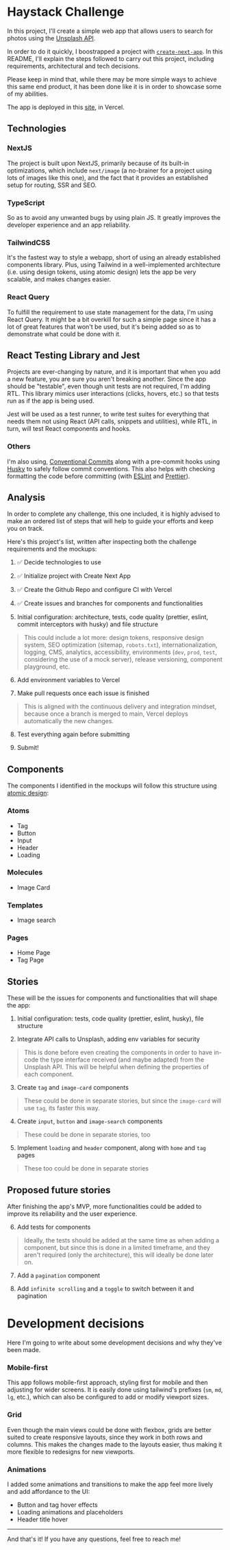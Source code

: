 # Haystack Challenge

In this project, I'll create a simple web app that allows users to search for photos using the [Unsplash API](https://unsplash.com/developers).

In order to do it quickly, I boostrapped a project with [`create-next-app`](https://github.com/vercel/next.js/tree/canary/packages/create-next-app). In this README, I'll explain the steps followed to carry out this project, including requirements, architectural and tech decisions.

Please keep in mind that, while there may be more simple ways to achieve this same end product, it has been done like it is in order to showcase some of my abilities.

<!-- TODO deploy app -->
The app is deployed in this [site](https://haystack-challenge.vercel.app/), in Vercel.

## Technologies

### NextJS

The project is built upon NextJS, primarily because of its built-in optimizations, which include `next/image` (a no-brainer for a project using lots of images like this one), and the fact that it provides an established setup for routing, SSR and SEO. 

### TypeScript

So as to avoid any unwanted bugs by using plain JS. It greatly improves the developer experience and an app reliability.


### TailwindCSS

It's the fastest way to style a webapp, short of using an already established components library. Plus, using Tailwind in a well-implemented architecture (i.e. using design tokens, using atomic design) lets the app be very scalable, and makes changes easier.

### React Query

To fulfill the requirement to use state management for the data, I'm using React Query. It might be a bit overkill for such a simple page since it has a lot of great features that won't be used, but it's being added so as to demonstrate what could be done with it.

## React Testing Library and Jest

Projects are ever-changing by nature, and it is important that when you add a new feature, you are sure you aren't breaking another. Since the app should be "testable", even though unit tests are not required, I'm adding RTL. This library mimics user interactions (clicks, hovers, etc.) so that tests run as if the app is being used. 

Jest will be used as a test runner, to write test suites for everything that needs them not using React (API calls, snippets and utilities), while RTL, in turn, will test React components and hooks.


### Others


I'm also using, [Conventional Commits](https://www.conventionalcommits.org/en/v1.0.0/) along with a pre-commit hooks using [Husky](https://typicode.github.io/husky/#/) to safely follow commit conventions. This also helps with checking formatting the code before committing (with [ESLint](https://eslint.org/) and [Prettier](https://prettier.io/)).


## Analysis

In order to complete any challenge, this one included, it is highly advised to make an ordered list of steps that will help to guide your efforts and keep you on track.

Here's this project's list, written after inspecting both the challenge requirements and the mockups:

1. ✅ Decide technologies to use

2. ✅ Initialize project with Create Next App

3. ✅ Create the Github Repo and configure CI with Vercel

4. ✅ Create issues and branches for components and functionalities

5. Initial configuration: architecture, tests, code quality (prettier, eslint, commit interceptors with husky) and file structure

> This could include a lot more: design tokens, responsive design system, SEO optimization (sitemap, `robots.txt`), internationalization, logging, CMS, analytics, accessibility, environments (`dev`, `prod`, `test`, considering the use of a mock server), release versioning, component playground, etc.

6. Add environment variables to Vercel

7. Make pull requests once each issue is finished

> This is aligned with the continuous delivery and integration mindset, because once a branch is merged to main, Vercel deploys automatically the new changes.

8. Test everything again before submitting

9. Submit!

## Components

The components I identified in the mockups will follow this structure using [atomic design](https://bradfrost.com/blog/post/atomic-web-design/):

### Atoms
- Tag
- Button
- Input
- Header
- Loading

### Molecules
- Image Card

### Templates
- Image search

### Pages
- Home Page
- Tag Page

## Stories

These will be the issues for components and functionalities that will shape the app:

1. Initial configuration: tests, code quality (prettier, eslint, husky), file structure 

2. Integrate API calls to Unsplash, adding env variables for security

> This is done before even creating the components in order to have in-code the type interface received (and maybe adapted) from the Unsplash API. This will be helpful when defining the properties of each component.

3. Create `tag` and `image-card` components

> These could be done in separate stories, but since the `image-card` will use `tag`, its faster this way.

4. Create `input`, `button` and `image-search` components

> These could be done in separate stories, too

5. Implement `loading` and `header` component, along with `home` and `tag` pages

> These too could be done in separate stories

## Proposed future stories

After finishing the app's MVP, more functionalities could be added to improve its reliability and the user experience.

6. Add tests for components

> Ideally, the tests should be added at the same time as when adding a component, but since this is done in a limited timeframe, and they aren't required (only the architecture), this will ideally be done later on.

7. Add a `pagination` component 

8. Add `infinite scrolling` and a `toggle` to switch between it and pagination 

# Development decisions

Here I'm going to write about some development decisions and why they've been made.

### Mobile-first

This app follows mobile-first approach, styling first for mobile and then adjusting for wider screens. It is easily done using tailwind's prefixes (`sm`, `md`, `lg`, etc.), which can also be configured to add or modify viewport sizes.

### Grid

Even though the main views could be done with flexbox, grids are better suited to create responsive layouts, since they work in both rows and columns. This makes the changes made to the layouts easier, thus making it more flexible to redesigns for new viewports.

### Animations

I added some animations and transitions to make the app feel more lively and add affordance to the UI:
- Button and tag hover effects
- Loading animations and placeholders
- Header title hover

---

And that's it! If you have any questions, feel free to reach me!
